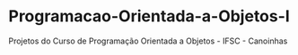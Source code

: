 # Programacao-Orientada-a-Objetos-I
Projetos do Curso de Programação Orientada a Objetos - IFSC - Canoinhas

